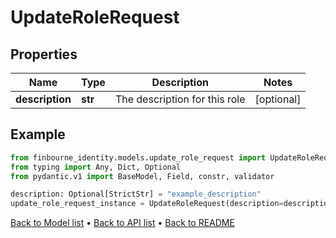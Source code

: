 # UpdateRoleRequest

## Properties
Name | Type | Description | Notes
------------ | ------------- | ------------- | -------------
**description** | **str** | The description for this role | [optional] 
## Example

```python
from finbourne_identity.models.update_role_request import UpdateRoleRequest
from typing import Any, Dict, Optional
from pydantic.v1 import BaseModel, Field, constr, validator

description: Optional[StrictStr] = "example_description"
update_role_request_instance = UpdateRoleRequest(description=description)

```

[Back to Model list](../README.md#documentation-for-models) &#8226; [Back to API list](../README.md#documentation-for-api-endpoints) &#8226; [Back to README](../README.md)

